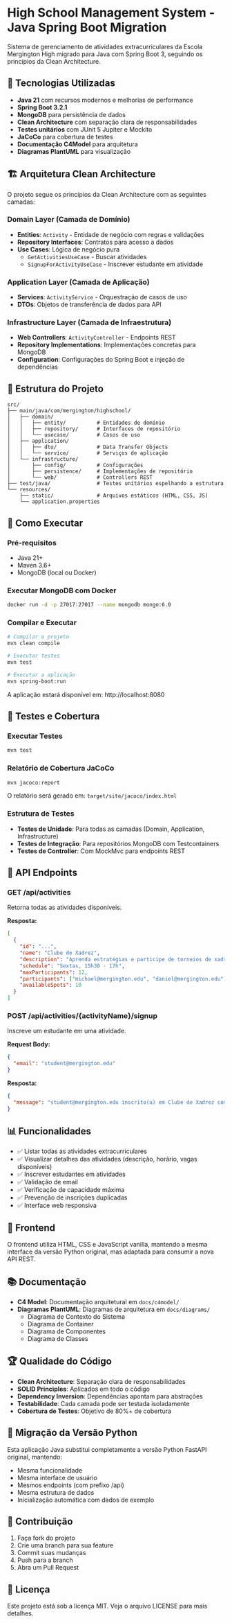 # High School Management System - Java Spring Boot Migration

Sistema de gerenciamento de atividades extracurriculares da Escola Mergington High migrado para Java com Spring Boot 3, seguindo os princípios da Clean Architecture.

## 🎯 Tecnologias Utilizadas

- **Java 21** com recursos modernos e melhorias de performance
- **Spring Boot 3.2.1**
- **MongoDB** para persistência de dados
- **Clean Architecture** com separação clara de responsabilidades
- **Testes unitários** com JUnit 5 Jupiter e Mockito
- **JaCoCo** para cobertura de testes
- **Documentação C4Model** para arquitetura
- **Diagramas PlantUML** para visualização

## 🏗️ Arquitetura Clean Architecture

O projeto segue os princípios da Clean Architecture com as seguintes camadas:

### Domain Layer (Camada de Domínio)
- **Entities**: `Activity` - Entidade de negócio com regras e validações
- **Repository Interfaces**: Contratos para acesso a dados
- **Use Cases**: Lógica de negócio pura
  - `GetActivitiesUseCase` - Buscar atividades
  - `SignupForActivityUseCase` - Inscrever estudante em atividade

### Application Layer (Camada de Aplicação)
- **Services**: `ActivityService` - Orquestração de casos de uso
- **DTOs**: Objetos de transferência de dados para API

### Infrastructure Layer (Camada de Infraestrutura)
- **Web Controllers**: `ActivityController` - Endpoints REST
- **Repository Implementations**: Implementações concretas para MongoDB
- **Configuration**: Configurações do Spring Boot e injeção de dependências

## 📁 Estrutura do Projeto

```
src/
├── main/java/com/mergington/highschool/
│   ├── domain/
│   │   ├── entity/          # Entidades de domínio
│   │   ├── repository/      # Interfaces de repositório
│   │   └── usecase/         # Casos de uso
│   ├── application/
│   │   ├── dto/             # Data Transfer Objects
│   │   └── service/         # Serviços de aplicação
│   └── infrastructure/
│       ├── config/          # Configurações
│       ├── persistence/     # Implementações de repositório
│       └── web/             # Controllers REST
├── test/java/               # Testes unitários espelhando a estrutura
└── resources/
    ├── static/              # Arquivos estáticos (HTML, CSS, JS)
    └── application.properties
```

## 🚀 Como Executar

### Pré-requisitos
- Java 21+
- Maven 3.6+
- MongoDB (local ou Docker)

### Executar MongoDB com Docker
```bash
docker run -d -p 27017:27017 --name mongodb mongo:6.0
```

### Compilar e Executar
```bash
# Compilar o projeto
mvn clean compile

# Executar testes
mvn test

# Executar a aplicação
mvn spring-boot:run
```

A aplicação estará disponível em: http://localhost:8080

## 🧪 Testes e Cobertura

### Executar Testes
```bash
mvn test
```

### Relatório de Cobertura JaCoCo
```bash
mvn jacoco:report
```

O relatório será gerado em: `target/site/jacoco/index.html`

### Estrutura de Testes
- **Testes de Unidade**: Para todas as camadas (Domain, Application, Infrastructure)
- **Testes de Integração**: Para repositórios MongoDB com Testcontainers
- **Testes de Controller**: Com MockMvc para endpoints REST

## 📡 API Endpoints

### GET /api/activities
Retorna todas as atividades disponíveis.

**Resposta:**
```json
[
  {
    "id": "...",
    "name": "Clube de Xadrez",
    "description": "Aprenda estratégias e participe de torneios de xadrez",
    "schedule": "Sextas, 15h30 - 17h",
    "maxParticipants": 12,
    "participants": ["michael@mergington.edu", "daniel@mergington.edu"],
    "availableSpots": 10
  }
]
```

### POST /api/activities/{activityName}/signup
Inscreve um estudante em uma atividade.

**Request Body:**
```json
{
  "email": "student@mergington.edu"
}
```

**Resposta:**
```json
{
  "message": "student@mergington.edu inscrito(a) em Clube de Xadrez com sucesso"
}
```

## 📊 Funcionalidades

- ✅ Listar todas as atividades extracurriculares
- ✅ Visualizar detalhes das atividades (descrição, horário, vagas disponíveis)
- ✅ Inscrever estudantes em atividades
- ✅ Validação de email
- ✅ Verificação de capacidade máxima
- ✅ Prevenção de inscrições duplicadas
- ✅ Interface web responsiva

## 🎨 Frontend

O frontend utiliza HTML, CSS e JavaScript vanilla, mantendo a mesma interface da versão Python original, mas adaptada para consumir a nova API REST.

## 📚 Documentação

- **C4 Model**: Documentação arquitetural em `docs/c4model/`
- **Diagramas PlantUML**: Diagramas de arquitetura em `docs/diagrams/`
  - Diagrama de Contexto do Sistema
  - Diagrama de Container
  - Diagrama de Componentes
  - Diagrama de Classes

## 🏆 Qualidade do Código

- **Clean Architecture**: Separação clara de responsabilidades
- **SOLID Principles**: Aplicados em todo o código
- **Dependency Inversion**: Dependências apontam para abstrações
- **Testabilidade**: Cada camada pode ser testada isoladamente
- **Cobertura de Testes**: Objetivo de 80%+ de cobertura

## 🔄 Migração da Versão Python

Esta aplicação Java substitui completamente a versão Python FastAPI original, mantendo:
- Mesma funcionalidade
- Mesma interface de usuário
- Mesmos endpoints (com prefixo /api)
- Mesma estrutura de dados
- Inicialização automática com dados de exemplo

## 🤝 Contribuição

1. Faça fork do projeto
2. Crie uma branch para sua feature
3. Commit suas mudanças
4. Push para a branch
5. Abra um Pull Request

## 📄 Licença

Este projeto está sob a licença MIT. Veja o arquivo LICENSE para mais detalhes.